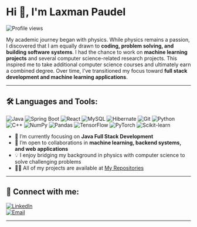 
# Hi 👋, I'm Laxman Paudel  

![Profile views](https://komarev.com/ghpvc/?username=laxmanspaudel&label=Profile%20views&color=0e75b6&style=flat)

My academic journey began with physics. While physics remains a passion, I discovered that I am equally drawn to **coding, problem solving, and building software systems**. I had the chance to work on **machine learning projects** and several computer science-related research projects. This inspired me to take additional computer science courses and ultimately earn a combined degree. Over time, I’ve transitioned my focus toward **full stack development and machine learning applications**.   

---
## 🛠️ Languages and Tools:
![Java](https://img.shields.io/badge/Java-red?logo=java&logoColor=white)
![Spring Boot](https://img.shields.io/badge/SpringBoot-green?logo=springboot&logoColor=white)
![React](https://img.shields.io/badge/React-blue?logo=react&logoColor=white)
![MySQL](https://img.shields.io/badge/MySQL-orange?logo=mysql&logoColor=white)
![Hibernate](https://img.shields.io/badge/Hibernate-brown?logo=hibernate&logoColor=white)
![Git](https://img.shields.io/badge/Git-black?logo=git&logoColor=orange)
![Python](https://img.shields.io/badge/Python-yellow?logo=python&logoColor=white)
![C++](https://img.shields.io/badge/C++-blue?logo=cplusplus&logoColor=white)
![NumPy](https://img.shields.io/badge/NumPy-lightblue?logo=numpy&logoColor=white)
![Pandas](https://img.shields.io/badge/Pandas-purple?logo=pandas&logoColor=white)
![TensorFlow](https://img.shields.io/badge/TensorFlow-orange?logo=tensorflow&logoColor=white)
![PyTorch](https://img.shields.io/badge/PyTorch-red?logo=pytorch&logoColor=white)
![Scikit-learn](https://img.shields.io/badge/Scikit--learn-blue?logo=scikitlearn&logoColor=white)

- 🌱 I’m currently focusing on **Java Full Stack Development**  
- 🤝 I’m open to collaborations in **machine learning, backend systems, and web applications**  
- 💡 I enjoy bridging my background in physics with computer science to solve challenging problems
- 👨‍💻 All of my projects are available at [My Repositories](https://github.com/laxmanspaudel?tab=repositories)  

---

## 🚀 Connect with me:
[![LinkedIn](https://img.shields.io/badge/LinkedIn-blue?logo=linkedin&logoColor=white)](https://linkedin.com/#)  
[![Email](https://img.shields.io/badge/Gmail-red?logo=gmail&logoColor=white)](mailto:laxmansharmapaudel@gmail.com)

---

